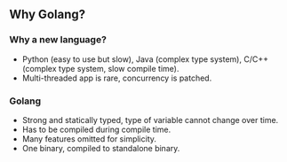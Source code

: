 ## Why Golang?

### Why a new language?

- Python (easy to use but slow), Java (complex type system), C/C++ (complex type system, slow compile time).
- Multi-threaded app is rare, concurrency is patched.

### Golang
- Strong and statically typed, type of variable cannot change over time.
- Has to be compiled during compile time.
- Many features omitted for simplicity.
- One binary, compiled to standalone binary.
<!--stackedit_data:
eyJoaXN0b3J5IjpbLTE1MDA3NDQyODJdfQ==
-->